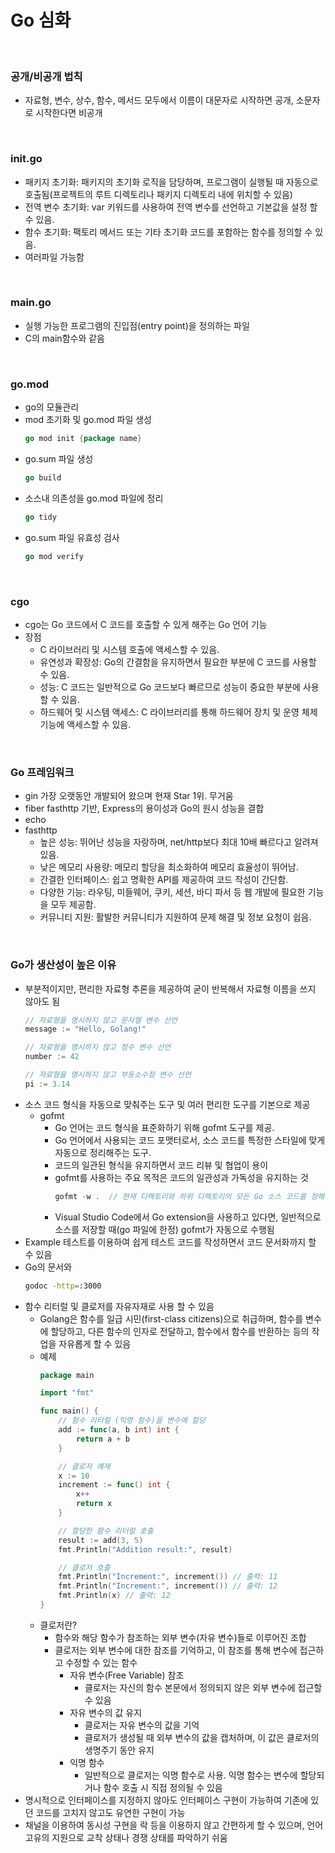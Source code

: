 
# Go 심화
<br/>

### 공개/비공개 법칙
  + 자료형, 변수, 상수, 함수, 메서드 모두에서 이름이 대문자로 시작하면 공개, 소문자로 시작한다면 비공개
<br/>

### init.go
  + 패키지 초기화: 패키지의 초기화 로직을 담당하며, 프로그램이 실행될 때 자동으로 호출됨(프로젝트의 루트 디렉토리나 패키지 디렉토리 내에 위치할 수 있음)
  + 전역 변수 초기화: var 키워드를 사용하여 전역 변수를 선언하고 기본값을 설정 할 수 있음.
  + 함수 초기화: 팩토리 메서드 또는 기타 초기화 코드를 포함하는 함수를 정의할 수 있음.
  + 여러파일 가능함
<br/>

### main.go
  + 실행 가능한 프로그램의 진입점(entry point)을 정의하는 파일
  + C의 main함수와 같음
<br/>

### go.mod
  + go의 모듈관리
  + mod 초기화 및 go.mod 파일 생성
    ```go
    go mod init {package name}
	  ```
  + go.sum 파일 생성
    ```go
    go build 
	  ```
  + 소스내 의존성을 go.mod 파일에 정리
    ```go
    go tidy
	  ```
  + go.sum 파일 유효성 검사
    ```go
    go mod verify
	  ```
<br/>

### cgo
  + cgo는 Go 코드에서 C 코드를 호출할 수 있게 해주는 Go 언어 기능
  + 장점
	- C 라이브러리 및 시스템 호출에 액세스할 수 있음.
	- 유연성과 확장성: Go의 간결함을 유지하면서 필요한 부분에 C 코드를 사용할 수 있음.
	- 성능: C 코드는 일반적으로 Go 코드보다 빠르므로 성능이 중요한 부분에 사용할 수 있음.
	- 하드웨어 및 시스템 액세스: C 라이브러리를 통해 하드웨어 장치 및 운영 체제 기능에 액세스할 수 있음.
<br/>

### Go 프레임워크
  + gin 가장 오랫동안 개발되어 왔으며 현재 Star 1위. 무거움
  + fiber fasthttp 기반, Express의 용이성과 Go의 원시 성능을 결합
  + echo
  + fasthttp
    - 높은 성능: 뛰어난 성능을 자랑하며, net/http보다 최대 10배 빠르다고 알려져 있음.
	- 낮은 메모리 사용량: 메모리 할당을 최소화하여 메모리 효율성이 뛰어남.
	- 간결한 인터페이스: 쉽고 명확한 API를 제공하여 코드 작성이 간단함.
	- 다양한 기능: 라우팅, 미들웨어, 쿠키, 세션, 바디 파서 등 웹 개발에 필요한 기능을 모두 제공함.
	- 커뮤니티 지원: 활발한 커뮤니티가 지원하여 문제 해결 및 정보 요청이 쉽음.
<br/>

### Go가 생산성이 높은 이유
  + 부분적이지만, 편리한 자료형 추론을 제공하여 굳이 반복해서 자료형 이름을 쓰지 않아도 됨
    ```go
    // 자료형을 명시하지 않고 문자열 변수 선언
    message := "Hello, Golang!"

    // 자료형을 명시하지 않고 정수 변수 선언
    number := 42

    // 자료형을 명시하지 않고 부동소수점 변수 선언
    pi := 3.14
    ```
  + 소스 코드 형식을 자동으로 맞춰주는 도구 및 여러 편리한 도구를 기본으로 제공
    + gofmt
      + Go 언어는 코드 형식을 표준화하기 위해 gofmt 도구를 제공. 
      + Go 언어에서 사용되는 코드 포맷터로서, 소스 코드를 특정한 스타일에 맞게 자동으로 정리해주는 도구. 
      + 코드의 일관된 형식을 유지하면서 코드 리뷰 및 협업이 용이
      + gofmt를 사용하는 주요 목적은 코드의 일관성과 가독성을 유지하는 것
        ```go
        gofmt -w .  // 현재 디렉토리와 하위 디렉토리의 모든 Go 소스 코드를 정해진 스타일에 맞게 수정
        ```
      + Visual Studio Code에서 Go extension을 사용하고 있다면, 일반적으로 소스를 저장할 때(go 파일에 한정) gofmt가 자동으로 수행됨
  + Example 테스트를 이용하여 쉽게 테스트 코드를 작성하면서 코드 문서화까지 할 수 있음
  + Go의 문서와
    ```bash
    godoc -http=:3000
    ```
  + 함수 리터럴 및 클로저를 자유자재로 사용 할 수 있음
    + Golang은 함수를 일급 시민(first-class citizens)으로 취급하며, 함수를 변수에 할당하고, 다른 함수의 인자로 전달하고, 함수에서 함수를 반환하는 등의 작업을 자유롭게 할 수 있음
    + 예제
      ```go
      package main

      import "fmt"

      func main() {
          // 함수 리터럴 (익명 함수)을 변수에 할당
          add := func(a, b int) int {
              return a + b
          }

          // 클로저 예제
          x := 10
          increment := func() int {
              x++
              return x
          }

          // 할당한 함수 리터럴 호출
          result := add(3, 5)
          fmt.Println("Addition result:", result)

          // 클로저 호출
          fmt.Println("Increment:", increment()) // 출력: 11
          fmt.Println("Increment:", increment()) // 출력: 12
          fmt.Println(x) // 출력: 12
      }
      ```
    + 클로저란?
      + 함수와 해당 함수가 참조하는 외부 변수(자유 변수)들로 이루어진 조합
      + 클로저는 외부 변수에 대한 참조를 기억하고, 이 참조를 통해 변수에 접근하고 수정할 수 있는 함수
        + 자유 변수(Free Variable) 참조
          + 클로저는 자신의 함수 본문에서 정의되지 않은 외부 변수에 접근할 수 있음
        + 자유 변수의 값 유지
          + 클로저는 자유 변수의 값을 기억
          +  클로저가 생성될 때 외부 변수의 값을 캡처하며, 이 값은 클로저의 생명주기 동안 유지
        + 익명 함수
          + 일반적으로 클로저는 익명 함수로 사용. 익명 함수는 변수에 할당되거나 함수 호출 시 직접 정의될 수 있음
  + 명시적으로 인터페이스를 지정하지 않아도 인터페이스 구현이 가능하여 기존에 있던 코드를 고치지 않고도 유연한 구현이 가능
  + 채널을 이용하여 동시성 구현을 락 등을 이용하지 않고 간편하게 할 수 있으며, 언어 고유의 지원으로 교착 상태나 경쟁 상태를 파악하기 쉬움